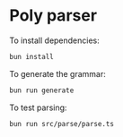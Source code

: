 # Poly parser

To install dependencies:

```sh
bun install
```

To generate the grammar:

```sh
bun run generate
```

To test parsing:

```sh
bun run src/parse/parse.ts
```
